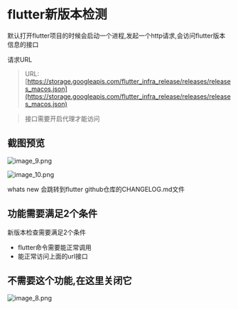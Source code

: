 # flutter新版本检测





默认打开flutter项目的时候会启动一个进程,发起一个http请求,会访问flutter版本信息的接口


请求URL

> URL: [https://storage.googleapis.com/flutter_infra_release/releases/releases_macos.json](https://storage.googleapis.com/flutter_infra_release/releases/releases_macos.json)


> 接口需要开启代理才能访问



## 截图预览

![image_9.png](image_9.png)

![image_10.png](image_10.png)

whats new 会跳转到flutter github仓库的CHANGELOG.md文件

## 功能需要满足2个条件

新版本检查需要满足2个条件

* flutter命令需要能正常调用
* 能正常访问上面的url接口

## 不需要这个功能,在这里关闭它

![image_8.png](image_8.png)